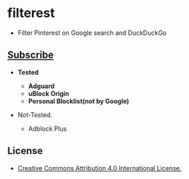 # filterest

- Filter Pinterest on Google search and DuckDuckGo

## [Subscribe](https://subscribe.adblockplus.org/?location=https://github.com/RyuaNerin/filterest/raw/master/filterest.txt&title=filterest)

- **Tested**
    - **Adguard**
    - **uBlock Origin**
    - **Personal Blocklist(not by Google)**

- Not-Tested.
    - Adblock Plus

## License

- [Creative Commons Attribution 4.0 International License.](https://creativecommons.org/licenses/by/4.0/)
